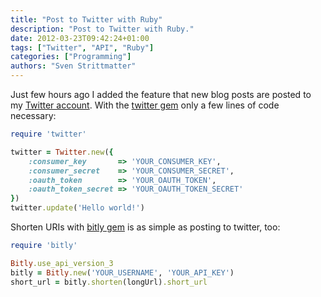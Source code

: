 ```yaml
---
title: "Post to Twitter with Ruby"
description: "Post to Twitter with Ruby."
date: 2012-03-23T09:42:24+01:00
tags: ["Twitter", "API", "Ruby"]
categories: ["Programming"]
authors: "Sven Strittmatter"
---
```


Just few  hours ago I  added the feature  that new blog  posts are posted  to my
[Twitter  account][1]. With  the  [twitter  gem][2] only  a  few  lines of  code
necessary:

```ruby
require 'twitter'

twitter = Twitter.new({
    :consumer_key       => 'YOUR_CONSUMER_KEY',
    :consumer_secret    => 'YOUR_CONSUMER_SECRET',
    :oauth_token        => 'YOUR_OAUTH_TOKEN',
    :oauth_token_secret => 'YOUR_OAUTH_TOKEN_SECRET'
})
twitter.update('Hello world!')
```

Shorten URIs with [bitly gem][3] is as simple as posting to twitter, too:

```ruby
require 'bitly'

Bitly.use_api_version_3
bitly = Bitly.new('YOUR_USERNAME', 'YOUR_API_KEY')
short_url = bitly.shorten(longUrl).short_url
```

[1]: https://twitter.com/Weltraumschaf/
[2]: http://twitter.rubyforge.org/
[3]: https://github.com/philnash/bitly